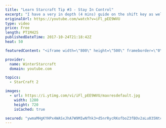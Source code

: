 ```yaml
---
title: "Learn Starcraft Tip #3 - Stay In Control"
excerpt: "I have a very in depth (4 mins) guide on the shift key as well here https://www.youtube.com/watch?v=7x9pHr544oY"
originalUrl: https://youtube.com/watch?v=iFl_pEE9WVU
type: video
price: Free
length: PT1M42S
publishedDateTime: 2017-10-24T21:18:42Z
heat: 50

featuredContent: "<iframe width=\"800\" height=\"500\" frameborder=\"0\" src=\"https://www.youtube.com/embed/iFl_pEE9WVU\" allow=\"accelerometer; autoplay; encrypted-media; gyroscope; picture-in-picture\" allowfullscreen></iframe>"

provider:
  name: WinterStarcraft
  domain: youtube.com

topics:
  - StarCraft 2

images:
  - url: https://i.ytimg.com/vi/iFl_pEE9WVU/maxresdefault.jpg
    width: 1280
    height: 720
    isCached: true

secured: "ywmaMHgKYHPx4WASxJhA7W9MIwNfhk3+d5nrRycRKofboZ3fBOv2aLu035NtczUn7k/ruBRDYXcnMbfw/QOgv7sfSYZ3muZUnZrZMFDblCR7ZT9TGhLnoYJogfxhi6iv5Feqnu+xZ6L2QOjgrbxNEcR1TCd98Ph0xaPosu6xp+SOqwWYKsCCShT6dA4Y34d68b5m0npP5ztIUqv3s2uLYGUZYu8bdj2AOWJ1G9W+HhxnVyP0B/mvkd6fy5a70Gu6Q1N2oTZi6qEAll8tkBnhZnR/1kRf9Ffw9uZow0a7I2HUSbT2lApol5SrTxwoiHx4XxJJJgyaJD8NAGgp88nZ0daTLZE1g/QMKPlWA7t86mmqZSzqS3C6PTIezdwRv/ZLYJxwOrCQrSA7ON+C1BPFWv2ECcSkB+BKUOI35Xgx8Xo=;WEYXgQiWOfkd8VrQq4o9fg=="
---
```


